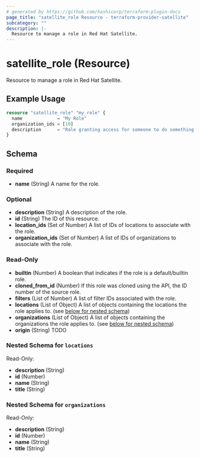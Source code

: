 ```yaml
---
# generated by https://github.com/hashicorp/terraform-plugin-docs
page_title: "satellite_role Resource - terraform-provider-satellite"
subcategory: ""
description: |-
  Resource to manage a role in Red Hat Satellite.
---
```


# satellite_role (Resource)

Resource to manage a role in Red Hat Satellite.

## Example Usage

```terraform
resource "satellite_role" "my_role" {
  name             = "My Role"
  organization_ids = [10]
  description      = "Role granting access for someone to do something in one org"
}
```

<!-- schema generated by tfplugindocs -->
## Schema

### Required

- **name** (String) A name for the role.

### Optional

- **description** (String) A description of the role.
- **id** (String) The ID of this resource.
- **location_ids** (Set of Number) A list of IDs of locations to associate with the role.
- **organization_ids** (Set of Number) A list of IDs of organizations to associate with the role.

### Read-Only

- **builtin** (Number) A boolean that indicates if the role is a default/builtin role.
- **cloned_from_id** (Number) If this role was cloned using the API, the ID number of the source role.
- **filters** (List of Number) A list of filter IDs associated with the role.
- **locations** (List of Object) A list of objects containing the locations the role applies to. (see [below for nested schema](#nestedatt--locations))
- **organizations** (List of Object) A list of objects containing the organizations the role applies to. (see [below for nested schema](#nestedatt--organizations))
- **origin** (String) TODO

<a id="nestedatt--locations"></a>
### Nested Schema for `locations`

Read-Only:

- **description** (String)
- **id** (Number)
- **name** (String)
- **title** (String)


<a id="nestedatt--organizations"></a>
### Nested Schema for `organizations`

Read-Only:

- **description** (String)
- **id** (Number)
- **name** (String)
- **title** (String)


